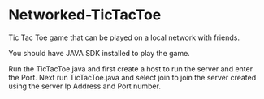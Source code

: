 # Networked-TicTacToe
Tic Tac Toe game that can be played on a local network with friends. 

You should have JAVA SDK installed to play the game.

Run the TicTacToe.java and first create a host to run the server and enter the Port.
Next run TicTacToe.java and select join to join the server created using the server Ip Address and Port number.
